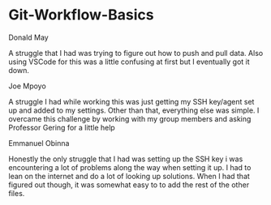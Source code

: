 # Git-Workflow-Basics

Donald May

A struggle that I had was trying to figure out how to push and pull data. Also using VSCode for this was a little confusing at first but I eventually got it down.

Joe Mpoyo

A struggle I had while working this was just getting my SSH key/agent set up and added to my settings. Other than that, everything else was simple. I overcame this challenge by working with my group members and asking Professor Gering for a little help

Emmanuel Obinna

Honestly the only struggle that I had was setting up the SSH key i was encountering a lot of problems along the way when setting it up. I had to lean on the internet and do a lot of looking up solutions. When I had that figured out though, it was somewhat easy to to add the rest of the other files.